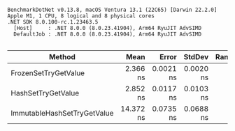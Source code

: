```

BenchmarkDotNet v0.13.8, macOS Ventura 13.1 (22C65) [Darwin 22.2.0]
Apple M1, 1 CPU, 8 logical and 8 physical cores
.NET SDK 8.0.100-rc.1.23463.5
  [Host]     : .NET 8.0.0 (8.0.23.41904), Arm64 RyuJIT AdvSIMD
  DefaultJob : .NET 8.0.0 (8.0.23.41904), Arm64 RyuJIT AdvSIMD


```
| Method                      | Mean      | Error     | StdDev    | Rank | Allocated |
|---------------------------- |----------:|----------:|----------:|-----:|----------:|
| FrozenSetTryGetValue        |  2.366 ns | 0.0021 ns | 0.0020 ns |    1 |         - |
| HashSetTryGetValue          |  2.852 ns | 0.0117 ns | 0.0103 ns |    2 |         - |
| ImmutableHashSetTryGetValue | 14.372 ns | 0.0735 ns | 0.0688 ns |    3 |         - |
